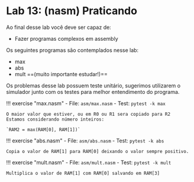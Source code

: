 # Lab 13: (nasm) Praticando

Ao final desse lab você deve ser capaz de:

- Fazer programas complexos em assembly 

Os seguintes programas são contemplados nesse lab:

- max
- abs
- mult ==(muito importante estudar!)==

Os problemas desse lab possuem teste unitário, sugerimos utilizarem o simulador junto com os testes para melhor entendimento do programa.


!!! exercise "max.nasm" 
    - File: `asm/max.nasm`
    - Test: `pytest -k max`
    
    O maior valor que estiver, ou em R0 ou R1 sera copiado para R2 
    Estamos considerando número inteiros:
    
    `RAM2 = max(RAM[0], RAM[1])`
 
!!! exercise "abs.nasm" 
    - File: `asm/abs.nasm`
    - Test: `pytest -k abs`
   
    Copia o valor de RAM[1] para RAM[0] deixando o valor sempre positivo.

!!! exercise "mult.nasm" 
    - File: `asm/mult.nasm`
    - Test: `pytest -k mult`
 
    Multiplica o valor de RAM[1] com RAM[0] salvando em RAM[3]

